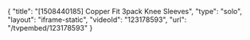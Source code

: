 {
    "title": "[1508440185] Copper Fit 3pack Knee Sleeves",
    "type": "solo",
    "layout": "iframe-static",
    "videoId": "123178593",
    "url": "\/tvpembed\/123178593"
}